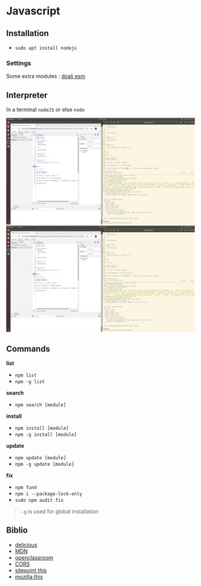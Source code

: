 # Javascript

## Installation

- `sudo apt install nodejs`

### Settings

Some extra modules : [doali esm](https://github.com/doali/linux/blob/master/ubuntu/etc/install-esm.sh)

## Interpreter

In a terminal `nodeJS` or else `node`

![doali nodejs interpreter](img/chromium-source_js-nodejs_interpreter.png)
![doali nodejs interpreter chromium](img/chromium-interpreter-nodejs.png)

## Commands

**list**
- `npm list`
- `npm -g list`

**search**
- `npm search [module]`

**install**
- `npm install [module]`
- `npm -g install [module]`

**update**
- `npm update [module]`
- `npm -g update [module]`

**fix**
- `npm fund`
- `npm i --package-lock-only`
- `sudo npm audit fix`

> `-g` is used for global installation

## Biblio
- [delicious](https://delicious-insights.com/fr/articles/dix-bonnes-pratiques-javascript/)
- [MDN](https://developer.mozilla.org/en-US/docs/Web/JavaScript)
- [openclassroom](https://openclassrooms.com/fr/courses/2984401-apprenez-a-coder-avec-javascript)
- [CORS](https://developer.mozilla.org/en-US/docs/Web/HTTP/CORS)
- [sitepoint this](https://www.sitepoint.com/back-to-basics-javascript-object-syntax/)
- [mozilla this ](https://developer.mozilla.org/fr/docs/Web/JavaScript/Reference/Fonctions/Fonctions_fl%C3%A9ch%C3%A9es)
